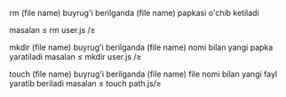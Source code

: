rm (file name) buyrug'i berilganda (file name) papkasi o'chib ketiladi

masalan ≤ rm user.js /≥

mkdir (file name) buyrug'i berilganda (file name) nomi bilan yangi papka yaratiladi 
masalan ≤ mkdir user.js /≥

touch (file name) buyrug'i berilganda (file name) file nomi bilan yangi fayl yaratib beriladi 
masalan ≤ touch path.js/≥